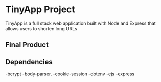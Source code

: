 # TinyApp Project

TinyApp is a full stack web application built with Node and Express that allows users to shorten long URLs

## Final Product



## Dependencies

-bcrypt
-body-parser,
-cookie-session
-dotenv
-ejs
-express


